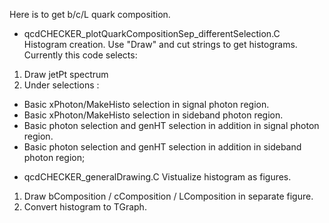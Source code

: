 Here is to get b/c/L quark composition.
* qcdCHECKER_plotQuarkCompositionSep_differentSelection.C
Histogram creation. Use "Draw" and cut strings to get histograms.
Currently this code selects:
 1. Draw jetPt spectrum
 2. Under selections :
   - Basic xPhoton/MakeHisto selection in signal photon region.
   - Basic xPhoton/MakeHisto selection in sideband photon region.
   - Basic photon selection and genHT selection in addition in signal photon region.
   - Basic photon selection and genHT selection in addition in sideband photon region;

* qcdCHECKER_generalDrawing.C
Vistualize histogram as figures.
 1. Draw bComposition / cComposition / LComposition in separate figure.
 2. Convert histogram to TGraph.

